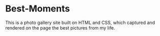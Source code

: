 # Best-Moments
This is a photo gallery site built on HTML and CSS, which captured and rendered on the page the best pictures from my life.
